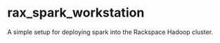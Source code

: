 rax_spark_workstation
=====================

A simple setup for deploying spark into the Rackspace Hadoop cluster.
